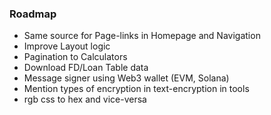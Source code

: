 ### Roadmap

- Same source for Page-links in Homepage and Navigation
- Improve Layout logic
- Pagination to Calculators
- Download FD/Loan Table data
- Message signer using Web3 wallet (EVM, Solana)
- Mention types of encryption in text-encryption in tools
- rgb css to hex and vice-versa
